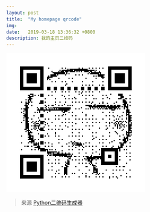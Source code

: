 ```yaml
---
layout: post
title:  "My homepage qrcode"
img: 
date:   2019-03-18 13:36:32 +0800
description: 我的主页二维码
---
```


![我的主页二维码](/assets/img/mypage.gif)

>来源
[Python二维码生成器](https://github.com/sylnsfar/qrcode)